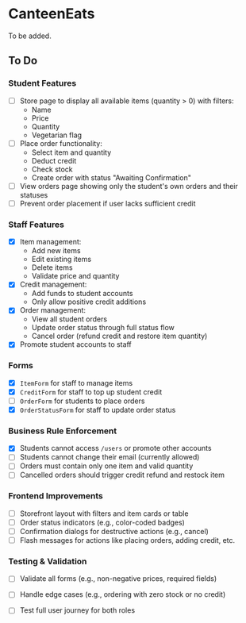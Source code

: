 # CanteenEats

To be added.

## To Do

### Student Features
- [ ] Store page to display all available items (quantity > 0) with filters:
  - Name
  - Price
  - Quantity
  - Vegetarian flag
- [ ] Place order functionality:
  - Select item and quantity
  - Deduct credit
  - Check stock
  - Create order with status "Awaiting Confirmation"
- [ ] View orders page showing only the student's own orders and their statuses
- [ ] Prevent order placement if user lacks sufficient credit

### Staff Features
- [x] Item management:
  - Add new items
  - Edit existing items
  - Delete items
  - Validate price and quantity
- [x] Credit management:
  - Add funds to student accounts
  - Only allow positive credit additions
- [x] Order management:
  - View all student orders
  - Update order status through full status flow
  - Cancel order (refund credit and restore item quantity)
- [x] Promote student accounts to staff

### Forms
- [x] `ItemForm` for staff to manage items
- [x] `CreditForm` for staff to top up student credit
- [ ] `OrderForm` for students to place orders
- [x] `OrderStatusForm` for staff to update order status

### Business Rule Enforcement
- [x] Students cannot access `/users` or promote other accounts
- [ ] Students cannot change their email (currently allowed)
- [ ] Orders must contain only one item and valid quantity
- [ ] Cancelled orders should trigger credit refund and restock item

### Frontend Improvements
- [ ] Storefront layout with filters and item cards or table
- [ ] Order status indicators (e.g., color-coded badges)
- [ ] Confirmation dialogs for destructive actions (e.g., cancel)
- [ ] Flash messages for actions like placing orders, adding credit, etc.

### Testing & Validation
- [ ] Validate all forms (e.g., non-negative prices, required fields)
- [ ] Handle edge cases (e.g., ordering with zero stock or no credit)
- [ ] Test full user journey for both roles


